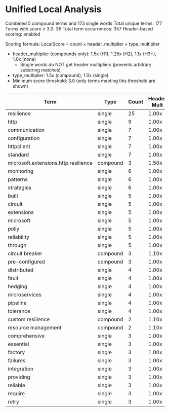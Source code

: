 # Unified Local Analysis

Combined 5 compound terms and 173 single words
Total unique terms: 177
Terms with score ≥ 3.0: 36
Total term occurrences: 357
Header-based scoring: enabled

Scoring formula: LocalScore = count × header_multiplier × type_multiplier
- header_multiplier (compounds only): 1.5x (H1), 1.25x (H2), 1.1x (H3+), 1.0x (none)
  - Single words do NOT get header multipliers (prevents arbitrary substring matches)
- type_multiplier: 1.5x (compound), 1.0x (single)
- Minimum score threshold: 3.0 (only terms meeting this threshold are shown)

| Term | Type | Count | Header Mult | Type Mult | Local Score |
|------|------|-------|-------------|-----------|-------------|
| resilience | single | 25 | 1.00x | 1.00x | 25.0 |
| http | single | 9 | 1.00x | 1.00x | 9.0 |
| communication | single | 7 | 1.00x | 1.00x | 7.0 |
| configuration | single | 7 | 1.00x | 1.00x | 7.0 |
| httpclient | single | 7 | 1.00x | 1.00x | 7.0 |
| standard | single | 7 | 1.00x | 1.00x | 7.0 |
| microsoft.extensions.http.resilience | compound | 3 | 1.50x | 1.50x | 6.8 |
| monitoring | single | 6 | 1.00x | 1.00x | 6.0 |
| patterns | single | 6 | 1.00x | 1.00x | 6.0 |
| strategies | single | 6 | 1.00x | 1.00x | 6.0 |
| built | single | 5 | 1.00x | 1.00x | 5.0 |
| circuit | single | 5 | 1.00x | 1.00x | 5.0 |
| extensions | single | 5 | 1.00x | 1.00x | 5.0 |
| microsoft | single | 5 | 1.00x | 1.00x | 5.0 |
| polly | single | 5 | 1.00x | 1.00x | 5.0 |
| reliability | single | 5 | 1.00x | 1.00x | 5.0 |
| through | single | 5 | 1.00x | 1.00x | 5.0 |
| circuit breaker | compound | 3 | 1.10x | 1.50x | 5.0 |
| pre-configured | compound | 3 | 1.00x | 1.50x | 4.5 |
| distributed | single | 4 | 1.00x | 1.00x | 4.0 |
| fault | single | 4 | 1.00x | 1.00x | 4.0 |
| hedging | single | 4 | 1.00x | 1.00x | 4.0 |
| microservices | single | 4 | 1.00x | 1.00x | 4.0 |
| pipeline | single | 4 | 1.00x | 1.00x | 4.0 |
| tolerance | single | 4 | 1.00x | 1.00x | 4.0 |
| custom resilience | compound | 2 | 1.10x | 1.50x | 3.3 |
| resource management | compound | 2 | 1.10x | 1.50x | 3.3 |
| comprehensive | single | 3 | 1.00x | 1.00x | 3.0 |
| essential | single | 3 | 1.00x | 1.00x | 3.0 |
| factory | single | 3 | 1.00x | 1.00x | 3.0 |
| failures | single | 3 | 1.00x | 1.00x | 3.0 |
| integration | single | 3 | 1.00x | 1.00x | 3.0 |
| providing | single | 3 | 1.00x | 1.00x | 3.0 |
| reliable | single | 3 | 1.00x | 1.00x | 3.0 |
| require | single | 3 | 1.00x | 1.00x | 3.0 |
| retry | single | 3 | 1.00x | 1.00x | 3.0 |

